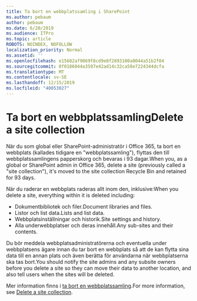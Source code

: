 ```yaml
---
title: Ta bort en webbplatssamling i SharePoint
ms.author: pebaum
author: pebaum
ms.date: 6/20/2019
ms.audience: ITPro
ms.topic: article
ROBOTS: NOINDEX, NOFOLLOW
localization_priority: Normal
ms.assetid: ''
ms.openlocfilehash: e15682af9069f8cd9e8f2893100a0044a51b2f04
ms.sourcegitcommit: 0f0186044a3597e42ad14c32ca58e7224344dcfa
ms.translationtype: MT
ms.contentlocale: sv-SE
ms.lasthandoff: 12/15/2019
ms.locfileid: "40053027"
---
```

# <a name="delete-a-site-collection"></a><span data-ttu-id="33dc1-102">Ta bort en webbplatssamling</span><span class="sxs-lookup"><span data-stu-id="33dc1-102">Delete a site collection</span></span>

<span data-ttu-id="33dc1-103">När du som global eller SharePoint-administratör i Office 365, ta bort en webbplats (kallades tidigare en "webbplatssamling"), flyttas den till webbplatssamlingens papperskorg och bevaras i 93 dagar.</span><span class="sxs-lookup"><span data-stu-id="33dc1-103">When you, as a global or SharePoint admin in Office 365, delete a site (previously called a "site collection"), it's moved to the site collection Recycle Bin and retained for 93 days.</span></span> 

<span data-ttu-id="33dc1-104">När du raderar en webbplats raderas allt inom den, inklusive:</span><span class="sxs-lookup"><span data-stu-id="33dc1-104">When you delete a site, everything within it is deleted including:</span></span>

- <span data-ttu-id="33dc1-105">Dokumentbibliotek och filer.</span><span class="sxs-lookup"><span data-stu-id="33dc1-105">Document libraries and files.</span></span>
- <span data-ttu-id="33dc1-106">Listor och list data.</span><span class="sxs-lookup"><span data-stu-id="33dc1-106">Lists and list data.</span></span>
- <span data-ttu-id="33dc1-107">Webbplatsinställningar och historik.</span><span class="sxs-lookup"><span data-stu-id="33dc1-107">Site settings and history.</span></span>
- <span data-ttu-id="33dc1-108">Alla underwebbplatser och deras innehåll.</span><span class="sxs-lookup"><span data-stu-id="33dc1-108">Any sub-sites and their contents.</span></span>

<span data-ttu-id="33dc1-109">Du bör meddela webbplatsadministratörerna och eventuella under webbplatsens ägare innan du tar bort en webbplats så att de kan flytta sina data till en annan plats och även berätta för användarna när webbplatserna ska tas bort.</span><span class="sxs-lookup"><span data-stu-id="33dc1-109">You should notify the site admins and any subsite owners before you delete a site so they can move their data to another location, and also tell users when the sites will be deleted.</span></span> 

<span data-ttu-id="33dc1-110">Mer information finns i [ta bort en webbplatssamling](https://docs.microsoft.com/sharepoint/delete-site-collection).</span><span class="sxs-lookup"><span data-stu-id="33dc1-110">For more information, see [Delete a site collection](https://docs.microsoft.com/sharepoint/delete-site-collection).</span></span> 